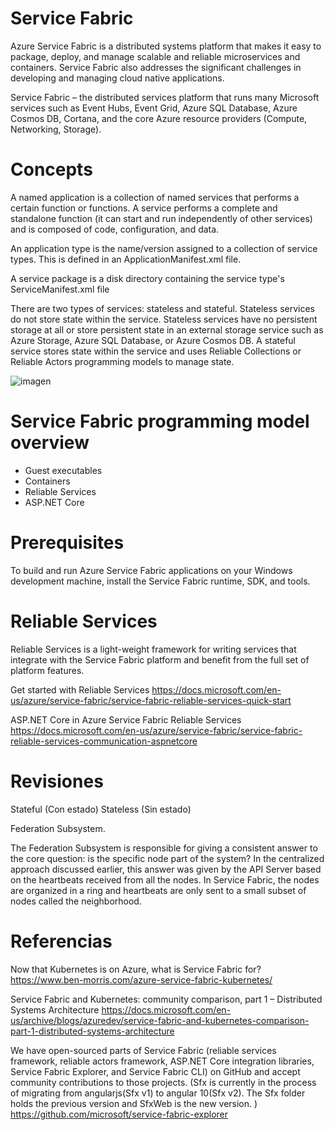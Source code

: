 # Service Fabric

Azure Service Fabric is a distributed systems platform that makes it easy to package, deploy, and manage scalable and reliable microservices and containers. Service Fabric also addresses the significant challenges in developing and managing cloud native applications.

Service Fabric – the distributed services platform that runs many Microsoft services such as Event Hubs, Event Grid, Azure SQL Database, Azure Cosmos DB, Cortana, and the core Azure resource providers (Compute, Networking, Storage).


# Concepts

A named application is a collection of named services that performs a certain function or functions. A service performs a complete and standalone function (it can start and run independently of other services) and is composed of code, configuration, and data. 


An application type is the name/version assigned to a collection of service types. This is defined in an ApplicationManifest.xml file.

A service package is a disk directory containing the service type's ServiceManifest.xml file

There are two types of services: stateless and stateful. Stateless services do not store state within the service. Stateless services have no persistent storage at all or store persistent state in an external storage service such as Azure Storage, Azure SQL Database, or Azure Cosmos DB. A stateful service stores state within the service and uses Reliable Collections or Reliable Actors programming models to manage state.

![imagen](https://user-images.githubusercontent.com/222181/134396952-d4d3bd1f-c247-4f93-91dd-61faf2cda643.png)

# Service Fabric programming model overview

- Guest executables
- Containers
- Reliable Services
- ASP.NET Core

# Prerequisites

To build and run Azure Service Fabric applications on your Windows development machine, install the Service Fabric runtime, SDK, and tools.

# Reliable Services

Reliable Services is a light-weight framework for writing services that integrate with the Service Fabric platform and benefit from the full set of platform features. 


Get started with Reliable Services
https://docs.microsoft.com/en-us/azure/service-fabric/service-fabric-reliable-services-quick-start

ASP.NET Core in Azure Service Fabric Reliable Services
https://docs.microsoft.com/en-us/azure/service-fabric/service-fabric-reliable-services-communication-aspnetcore

# Revisiones


Stateful (Con estado)
Stateless (Sin estado)



Federation Subsystem.

The Federation Subsystem is responsible for giving a consistent answer to the core question: is the specific node part of the system? In the centralized approach discussed earlier, this answer was given by the API Server based on the heartbeats received from all the nodes. In Service Fabric, the nodes are organized in a ring and heartbeats are only sent to a small subset of nodes called the neighborhood.


# Referencias

Now that Kubernetes is on Azure, what is Service Fabric for?
https://www.ben-morris.com/azure-service-fabric-kubernetes/

Service Fabric and Kubernetes: community comparison, part 1 – Distributed Systems Architecture
https://docs.microsoft.com/en-us/archive/blogs/azuredev/service-fabric-and-kubernetes-comparison-part-1-distributed-systems-architecture


We have open-sourced parts of Service Fabric (reliable services framework, reliable actors framework, ASP.NET Core integration libraries, Service Fabric Explorer, and Service Fabric CLI) on GitHub and accept community contributions to those projects.
(Sfx is currently in the process of migrating from angularjs(Sfx v1) to angular 10(Sfx v2). The Sfx folder holds the previous version and SfxWeb is the new version. )
https://github.com/microsoft/service-fabric-explorer